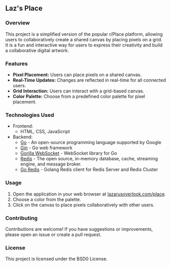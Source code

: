 ## Laz's Place
### Overview

This project is a simplified version of the popular r/Place platform, allowing users to collaboratively create a shared canvas by placing pixels on a grid. It is a fun and interactive way for users to express their creativity and build a collaborative digital artwork.

### Features
- **Pixel Placement:** Users can place pixels on a shared canvas.
- **Real-Time Updates:** Changes are reflected in real-time for all connected users.
- **Grid Interaction:** Users can interact with a grid-based canvas.
- **Color Palette:** Choose from a predefined color palette for pixel placement.

### Technologies Used

- Frontend:
  - HTML, CSS, JavaScript
- Backend:
  - [Go](https://go.dev/) - An open-source programming language supported by Google
  - [Gin](https://pkg.go.dev/github.com/gin-gonic/gin) - Go web framework
  - [Gorilla WebSocket](https://pkg.go.dev/github.com/gorilla/websocket) - WebSocket library for Go
  - [Redis](https://redis.io/docs/connect/clients/go/) - The open source, in-memory database, cache, streaming engine, and message broker.
  - [Go Redis](https://pkg.go.dev/github.com/go-redis/redis/v8) - Golang Redis client for Redis Server and Redis Cluster

### Usage

1. Open the application in your web browser at [lazarusoverlook.com/place](https://lazarusoverlook.com/place/).
2. Choose a color from the palette.
3. Click on the canvas to place pixels collaboratively with other users.

### Contributing

Contributions are welcome! If you have suggestions or improvements, please open an issue or create a pull request.

### License

This project is licensed under the BSD0 License.
